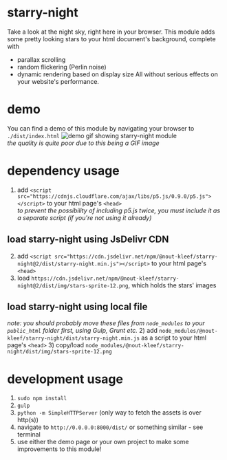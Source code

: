 # starry-night
Take a look at the night sky, right here in your browser.
This module adds some pretty looking stars to your html document's background, complete with
* parallax scrolling
* random flickering (Perlin noise)
* dynamic rendering based on display size
All without serious effects on your website's performance.

# demo
You can find a demo of this module by navigating your browser to `./dist/index.html`
![demo gif showing starry-night module](demo-assets/starry-night.gif)<br>
<i>the quality is quite poor due to this being a GIF image</i>

# dependency usage
1) add `<script src="https://cdnjs.cloudflare.com/ajax/libs/p5.js/0.9.0/p5.js"></script>` to your html page's `<head>`<br>
    <i>to prevent the possibility of including p5.js twice, you must include it as a separate script (if you're not using it already)</i>
## load starry-night using JsDelivr CDN
2) add `<script src="https://cdn.jsdelivr.net/npm/@nout-kleef/starry-night@2/dist/starry-night.min.js"></script>` to your html page's `<head>`
3) load `https://cdn.jsdelivr.net/npm/@nout-kleef/starry-night@2/dist/img/stars-sprite-12.png`, which holds the stars' images
## load starry-night using local file
<i>note: you should probably move these files from `node_modules` to your `public_html` folder first, using Gulp, Grunt etc.</i>
2) add `node_modules/@nout-kleef/starry-night/dist/starry-night.min.js` as a script to your html page's `<head>`
3) copy/load `node_modules/@nout-kleef/starry-night/dist/img/stars-sprite-12.png`

# development usage
1) `sudo npm install`
2) `gulp`
3) `python -m SimpleHTTPServer` (only way to fetch the assets is over http(s))
4) navigate to `http://0.0.0.0:8000/dist/` or something similar - see terminal
5) use either the demo page or your own project to make some improvements to this module!

